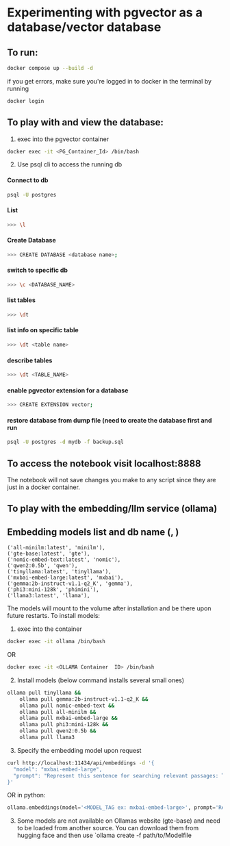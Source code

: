 # Experimenting with pgvector as a database/vector database
## To run:

```bash
docker compose up --build -d
```

if you get errors, make sure you're logged in to docker in the terminal by running
```bash
docker login
```

## To play with and view the database:
1. exec into the pgvector container
```bash
docker exec -it <PG_Container_Id> /bin/bash
```

2. Use psql cli to access the running db
#### Connect to db
```bash
psql -U postgres
```

#### List
```bash
>>> \l
```

#### Create Database
```bash
>>> CREATE DATABASE <database name>;
```

#### switch to specific db
```bash
>>> \c <DATABASE_NAME>
```

#### list tables
```bash
>>> \dt
```
#### list info on specific table
```bash
>>> \dt <table name>
```

#### describe tables
```bash
>>> \dt <TABLE_NAME>
```

#### enable pgvector extension for a database
```bash
>>> CREATE EXTENSION vector;
```

#### restore database from dump file (need to create the database first and run
```bash
psql -U postgres -d mydb -f backup.sql
```

## To access the notebook visit localhost:8888
The notebook will not save changes you make to any script since they are just in a docker container.

## To play with the embedding/llm service (ollama)
## Embedding models list and db name (<model-name>, <database name>)
    ('all-minilm:latest', 'minilm'),
    ('gte-base:latest', 'gte'),
    ('nomic-embed-text:latest', 'nomic'),
    ('qwen2:0.5b', 'qwen'),
    ('tinyllama:latest', 'tinyllama'),
    ('mxbai-embed-large:latest', 'mxbai'),
    ('gemma:2b-instruct-v1.1-q2_K', 'gemma'),
    ('phi3:mini-128k', 'phimini'),
    ('llama3:latest', 'llama'),
The models will mount to the volume after installation and be there upon future restarts. To install models:

1. exec into the container
```bash
docker exec -it ollama /bin/bash
```
OR
```bash
docker exec -it <OLLAMA Container  ID> /bin/bash
```

2. Install models (below command installs several small ones)
```bash
ollama pull tinyllama && 
    ollama pull gemma:2b-instruct-v1.1-q2_K && 
    ollama pull nomic-embed-text && 
    ollama pull all-minilm &&
    ollama pull mxbai-embed-large &&
    ollama pull phi3:mini-128k &&
    ollama pull qwen2:0.5b &&
    ollama pull llama3
```

3. Specify the embedding model upon request
```bash
curl http://localhost:11434/api/embeddings -d '{
  "model": "mxbai-embed-large",
  "prompt": "Represent this sentence for searching relevant passages: The sky is blue because of Rayleigh scattering"
}'
```
OR in python:
```python
ollama.embeddings(model='<MODEL_TAG ex: mxbai-embed-large>', prompt='Represent this sentence for searching relevant passages: The sky is blue because of Rayleigh scattering')
```
3. Some models are not available on Ollamas website (gte-base) and need to be loaded from another source. You can download them from hugging face and then use `ollama create -f path/to/Modelfile <What you want to name the model>
